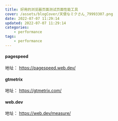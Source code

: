 ```yaml
---
title: 好用的浏览器页面测试页面性能工具
cover: /assets/blogCover/天使なミクさん_79993307.png
date: 2022-07-07 11:29:14
updated: 2022-07-07 11:29:14
categories:
    - performance
tags:
    - performance
---
```


#### pagespeed

地址： https://pagespeed.web.dev/

#### gtmetrix

地址： https://gtmetrix.com/

#### web.dev

地址： https://web.dev/measure/
